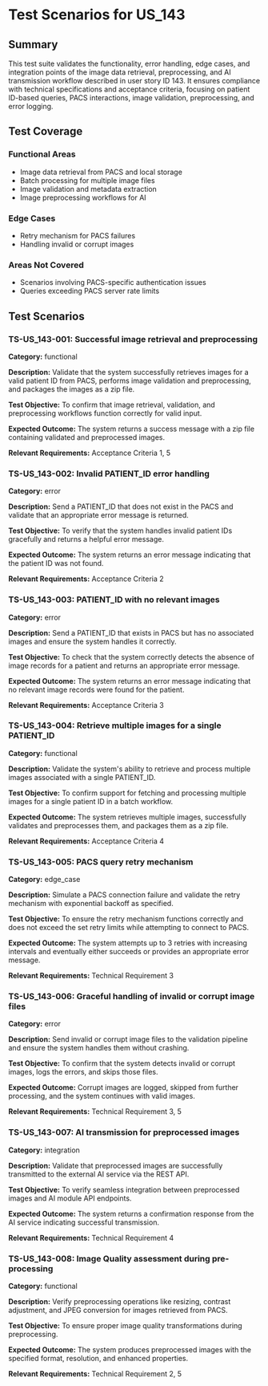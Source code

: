# Test Scenarios for US_143

## Summary
This test suite validates the functionality, error handling, edge cases, and integration points of the image data retrieval, preprocessing, and AI transmission workflow described in user story ID 143. It ensures compliance with technical specifications and acceptance criteria, focusing on patient ID-based queries, PACS interactions, image validation, preprocessing, and error logging.

## Test Coverage
### Functional Areas
- Image data retrieval from PACS and local storage
- Batch processing for multiple image files
- Image validation and metadata extraction
- Image preprocessing workflows for AI

### Edge Cases
- Retry mechanism for PACS failures
- Handling invalid or corrupt images

### Areas Not Covered
- Scenarios involving PACS-specific authentication issues
- Queries exceeding PACS server rate limits

## Test Scenarios

### TS-US_143-001: Successful image retrieval and preprocessing

**Category:** functional

**Description:**
Validate that the system successfully retrieves images for a valid patient ID from PACS, performs image validation and preprocessing, and packages the images as a zip file.

**Test Objective:**
To confirm that image retrieval, validation, and preprocessing workflows function correctly for valid input.

**Expected Outcome:**
The system returns a success message with a zip file containing validated and preprocessed images.

**Relevant Requirements:** Acceptance Criteria 1, 5

### TS-US_143-002: Invalid PATIENT_ID error handling

**Category:** error

**Description:**
Send a PATIENT_ID that does not exist in the PACS and validate that an appropriate error message is returned.

**Test Objective:**
To verify that the system handles invalid patient IDs gracefully and returns a helpful error message.

**Expected Outcome:**
The system returns an error message indicating that the patient ID was not found.

**Relevant Requirements:** Acceptance Criteria 2

### TS-US_143-003: PATIENT_ID with no relevant images

**Category:** error

**Description:**
Send a PATIENT_ID that exists in PACS but has no associated images and ensure the system handles it correctly.

**Test Objective:**
To check that the system correctly detects the absence of image records for a patient and returns an appropriate error message.

**Expected Outcome:**
The system returns an error message indicating that no relevant image records were found for the patient.

**Relevant Requirements:** Acceptance Criteria 3

### TS-US_143-004: Retrieve multiple images for a single PATIENT_ID

**Category:** functional

**Description:**
Validate the system's ability to retrieve and process multiple images associated with a single PATIENT_ID.

**Test Objective:**
To confirm support for fetching and processing multiple images for a single patient ID in a batch workflow.

**Expected Outcome:**
The system retrieves multiple images, successfully validates and preprocesses them, and packages them as a zip file.

**Relevant Requirements:** Acceptance Criteria 4

### TS-US_143-005: PACS query retry mechanism

**Category:** edge_case

**Description:**
Simulate a PACS connection failure and validate the retry mechanism with exponential backoff as specified.

**Test Objective:**
To ensure the retry mechanism functions correctly and does not exceed the set retry limits while attempting to connect to PACS.

**Expected Outcome:**
The system attempts up to 3 retries with increasing intervals and eventually either succeeds or provides an appropriate error message.

**Relevant Requirements:** Technical Requirement 3

### TS-US_143-006: Graceful handling of invalid or corrupt image files

**Category:** error

**Description:**
Send invalid or corrupt image files to the validation pipeline and ensure the system handles them without crashing.

**Test Objective:**
To confirm that the system detects invalid or corrupt images, logs the errors, and skips those files.

**Expected Outcome:**
Corrupt images are logged, skipped from further processing, and the system continues with valid images.

**Relevant Requirements:** Technical Requirement 3, 5

### TS-US_143-007: AI transmission for preprocessed images

**Category:** integration

**Description:**
Validate that preprocessed images are successfully transmitted to the external AI service via the REST API.

**Test Objective:**
To verify seamless integration between preprocessed images and AI module API endpoints.

**Expected Outcome:**
The system returns a confirmation response from the AI service indicating successful transmission.

**Relevant Requirements:** Technical Requirement 4

### TS-US_143-008: Image Quality assessment during pre-processing

**Category:** functional

**Description:**
Verify preprocessing operations like resizing, contrast adjustment, and JPEG conversion for images retrieved from PACS.

**Test Objective:**
To ensure proper image quality transformations during preprocessing.

**Expected Outcome:**
The system produces preprocessed images with the specified format, resolution, and enhanced properties.

**Relevant Requirements:** Technical Requirement 2, 5
